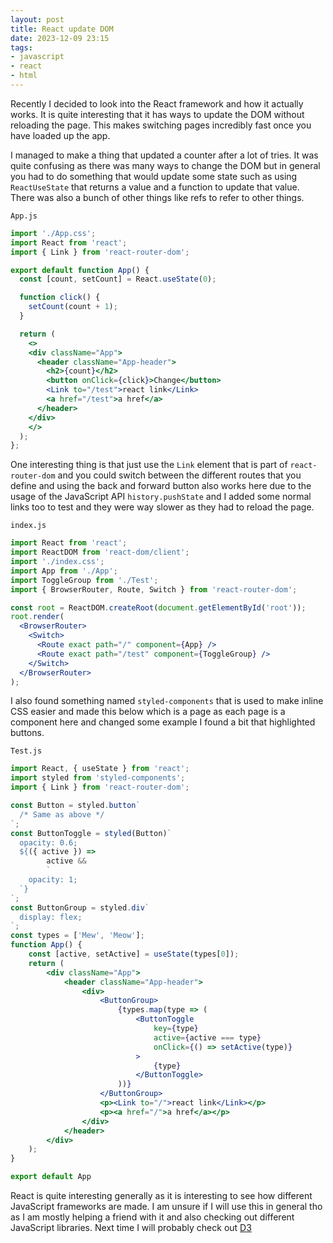 ```yaml
---
layout: post
title: React update DOM
date: 2023-12-09 23:15
tags:
- javascript
- react
- html
---
```

Recently I decided to look into the React framework and how it actually works. It is quite interesting that it has ways to update the DOM without reloading the page. This makes switching pages incredibly fast once you have loaded up the app.

I managed to make a thing that updated a counter after a lot of tries. It was quite confusing as there was many ways to change the DOM but in general you had to do something that would update some state such as using `ReactUseState` that returns a value and a function to update that value. There was also a bunch of other things like refs to refer to other things.

`App.js`
```jsx
import './App.css';
import React from 'react';
import { Link } from 'react-router-dom';

export default function App() {
  const [count, setCount] = React.useState(0);

  function click() {
    setCount(count + 1);
  }

  return (
    <>
    <div className="App">
      <header className="App-header">
        <h2>{count}</h2>
        <button onClick={click}>Change</button>
        <Link to="/test">react link</Link>
        <a href="/test">a href</a>
      </header>
    </div>
    </>
  );
};
```

One interesting thing is that just use the `Link` element that is part of `react-router-dom` and you could switch between the different routes that you define and using the back and forward button also works here due to the usage of the JavaScript API `history.pushState` and I added some normal links too to test and they were way slower as they had to reload the page.

`index.js`
```jsx
import React from 'react';
import ReactDOM from 'react-dom/client';
import './index.css';
import App from './App';
import ToggleGroup from './Test';
import { BrowserRouter, Route, Switch } from 'react-router-dom';

const root = ReactDOM.createRoot(document.getElementById('root'));
root.render(
  <BrowserRouter>
    <Switch>
      <Route exact path="/" component={App} />
      <Route exact path="/test" component={ToggleGroup} />
    </Switch>
  </BrowserRouter>
);
```

I also found something named `styled-components` that is used to make inline CSS easier and made this below which is a page as each page is a component here and changed some example I found a bit that highlighted buttons.

`Test.js`
```jsx
import React, { useState } from 'react';
import styled from 'styled-components';
import { Link } from 'react-router-dom';

const Button = styled.button`
  /* Same as above */
`;
const ButtonToggle = styled(Button)`
  opacity: 0.6;
  ${({ active }) =>
        active &&
        `
    opacity: 1;
  `}
`;
const ButtonGroup = styled.div`
  display: flex;
`;
const types = ['Mew', 'Meow'];
function App() {
    const [active, setActive] = useState(types[0]);
    return (
        <div className="App">
            <header className="App-header">
                <div>
                    <ButtonGroup>
                        {types.map(type => (
                            <ButtonToggle
                                key={type}
                                active={active === type}
                                onClick={() => setActive(type)}
                            >
                                {type}
                            </ButtonToggle>
                        ))}
                    </ButtonGroup>
                    <p><Link to="/">react link</Link></p>
                    <p><a href="/">a href</a></p>
                </div>
            </header>
        </div>
    );
}

export default App
```

React is quite interesting generally as it is interesting to see how different JavaScript frameworks are made. I am unsure if I will use this in general tho as I am mostly helping a friend with it and also checking out different JavaScript libraries. Next time I will probably check out [D3](https://d3js.org/)
